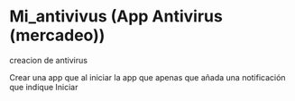 # Mi_antivivus (App Antivirus (mercadeo))
creacion de antivirus

Crear una app que al iniciar la app que apenas que añada una notificación
que indique Iniciar
